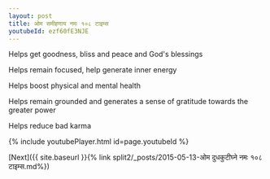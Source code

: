 ```yaml
---
layout: post
title: ओम समीहणाय नमः १०८ टाइम्स
youtubeId: ezf60fE3NJE
---
```

 
 
Helps get goodness, bliss and peace and God's blessings
 
Helps remain focused, help generate inner energy 
 
Helps boost physical and mental health 
 
Helps remain grounded and generates a sense of gratitude towards the greater power 
 
Helps reduce bad karma
 
 
 
 


{% include youtubePlayer.html id=page.youtubeId %}
 
[Next]({{ site.baseurl }}{% link  split2/_posts/2015-05-13-ओम दुधकुटीघ्ने नमः १०८ टाइम्स.md%})
 
